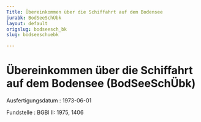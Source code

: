 ```yaml
---
Title: Übereinkommen über die Schiffahrt auf dem Bodensee
jurabk: BodSeeSchÜbk
layout: default
origslug: bodseesch_bk
slug: bodseeschuebk

---
```


# Übereinkommen über die Schiffahrt auf dem Bodensee (BodSeeSchÜbk)

Ausfertigungsdatum
:   1973-06-01

Fundstelle
:   BGBl II: 1975, 1406

